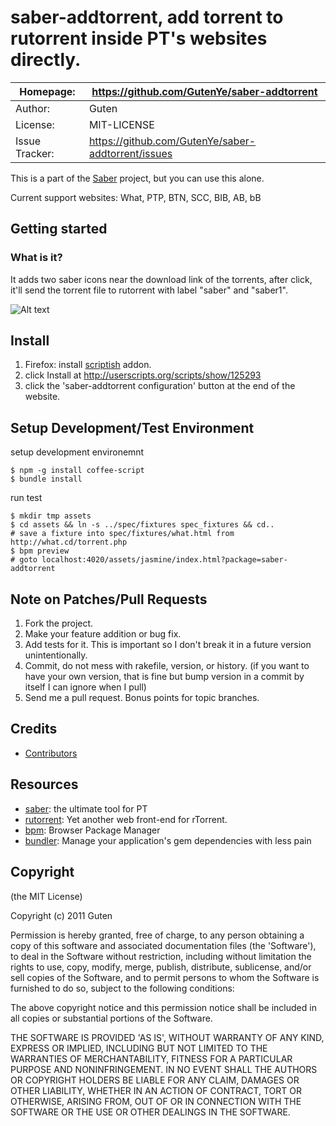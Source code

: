 saber-addtorrent, add torrent to rutorrent inside PT's websites directly. 
================================================================

| Homepage:      |  https://github.com/GutenYe/saber-addtorrent       |
|----------------|----------------------------------------------------|
| Author:	       | Guten                                              |
| License:       | MIT-LICENSE                                        |
| Issue Tracker: | https://github.com/GutenYe/saber-addtorrent/issues |

This is a part of the [Saber](https://github.com/GutenYe/saber) project, but you can use this alone.

Current support websites: What, PTP, BTN, SCC, BIB, AB, bB

Getting started
---------------

### What is it?

It adds two saber icons near the download link of the torrents, after click, it'll send the torrent file to rutorrent with label "saber" and "saber1".

![Alt text](https://raw.github.com/GutenYe/saber-addtorrent/master/snapshot.jpg "snapshot")

Install
-------

1. Firefox: install [scriptish](https://addons.mozilla.org/en-US/firefox/addon/scriptish) addon. 
2. click Install at http://userscripts.org/scripts/show/125293
3. click the 'saber-addtorrent configuration' button at the end of the website.

Setup Development/Test Environment 
--------------------------

setup development environemnt

	$ npm -g install coffee-script
	$ bundle install

run test

	$ mkdir tmp assets
	$ cd assets && ln -s ../spec/fixtures spec_fixtures && cd..
	# save a fixture into spec/fixtures/what.html from http://what.cd/torrent.php
	$ bpm preview
	# goto localhost:4020/assets/jasmine/index.html?package=saber-addtorrent
	
Note on Patches/Pull Requests
-----------------------------

1. Fork the project.
2. Make your feature addition or bug fix.
3. Add tests for it. This is important so I don't break it in a future version unintentionally.
4. Commit, do not mess with rakefile, version, or history. (if you want to have your own version, that is fine but bump version in a commit by itself I can ignore when I pull)
5. Send me a pull request. Bonus points for topic branches.

Credits
-------

* [Contributors](https://github.com/GutenYe/saber-addtorrent/contributors)

Resources
---------

* [saber](https://github.com/GutenYe/saber): the ultimate tool for PT
* [rutorrent](http://code.google.com/p/rutorrent): Yet another web front-end for rTorrent.
* [bpm](https://github.com/bpm/bpm): Browser Package Manager 
* [bundler](https://github.com/carlhuda/bundler): Manage your application's gem dependencies with less pain 

Copyright
---------

(the MIT License)

Copyright (c) 2011 Guten

Permission is hereby granted, free of charge, to any person obtaining a copy of this software and associated documentation files (the 'Software'), to deal in the Software without restriction, including without limitation the rights to use, copy, modify, merge, publish, distribute, sublicense, and/or sell copies of the Software, and to permit persons to whom the Software is furnished to do so, subject to the following conditions:

The above copyright notice and this permission notice shall be included in all copies or substantial portions of the Software.

THE SOFTWARE IS PROVIDED 'AS IS', WITHOUT WARRANTY OF ANY KIND, EXPRESS OR IMPLIED, INCLUDING BUT NOT LIMITED TO THE WARRANTIES OF MERCHANTABILITY, FITNESS FOR A PARTICULAR PURPOSE AND NONINFRINGEMENT.  IN NO EVENT SHALL THE AUTHORS OR COPYRIGHT HOLDERS BE LIABLE FOR ANY CLAIM, DAMAGES OR OTHER LIABILITY, WHETHER IN AN ACTION OF CONTRACT, TORT OR OTHERWISE, ARISING FROM, OUT OF OR IN CONNECTION WITH THE SOFTWARE OR THE USE OR OTHER DEALINGS IN THE SOFTWARE.
